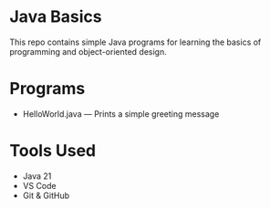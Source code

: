 # Java Basics

This repo contains simple Java programs for learning the basics of programming and object-oriented design.

# Programs

- HelloWorld.java — Prints a simple greeting message

# Tools Used

- Java 21
- VS Code
- Git & GitHub
